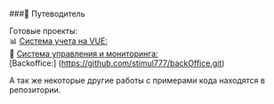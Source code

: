 ###👋 Путеводитель

Готовые проекты:  
📊 [Система учета на VUE:](https://github.com/stimul777/home_brewing)  
📲 [Система управления и мониторинга:](https://github.com/stimul777/device_control_system_DEMO)  
[Backoffice:] (https://github.com/stimul777/backOffice.git)

А так же некоторые другие работы с примерами кода находятся в репозитории.
